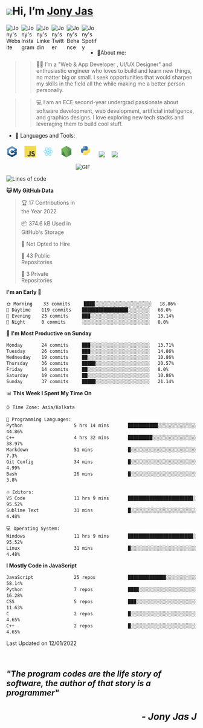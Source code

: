 <h1><img src="https://media.giphy.com/media/hvRJCLFzcasrR4ia7z/giphy.gif" width="35px">Hi, I’m <a href="https://jonyjas.com/">Jony Jas</a></h1>
 
 <a href="https://jonyjas.com/" target="_blank">
  <img align="left" alt="Jony's Website" width="40px" src="https://user-images.githubusercontent.com/74784363/143541601-3ab9695a-100a-4ad7-8d21-43cd1e4af7c7.png" />
</a>
 <a href="https://www.instagram.com/jonyj.dev/" target="_blank">
  <img align="left" alt="Jony's Instagram" width="40px" src="https://img.icons8.com/external-justicon-lineal-color-justicon/64/000000/external-instagram-social-media-justicon-lineal-color-justicon.png" />
</a>
<a href="https://www.linkedin.com/in/jony-jas/">
  <img align="left" alt="Jony's Linkedin" width="40px" src="https://img.icons8.com/external-justicon-lineal-color-justicon/64/000000/external-linkedin-social-media-justicon-lineal-color-justicon.png" />
</a>
<a href="https://twitter.com/jonyjas7">
  <img align="left" alt="Jony's Twitter" width="40px" src="https://img.icons8.com/external-justicon-lineal-color-justicon/64/000000/external-twitter-social-media-justicon-lineal-color-justicon.png" />
</a>
<a href="https://behance.net/jonyjas">
  <img align="left" alt="Jony's Behance" width="40px" src="https://user-images.githubusercontent.com/74784363/132524230-02a2f8e4-dccb-444f-9a96-1e8ed52b08c6.png"/>
</a>
<a href="https://open.spotify.com/user/31cl7trdf4lx6z452vxh3xcyyoga">
  <img align="left" alt="Jony's Spotify" width="40px" src="https://user-images.githubusercontent.com/74784363/132524968-f8d6f1d7-ff49-4ecb-bc15-1c681d63bcce.png" />
</a>                                                                              
</br>
</br>
</br>

- 👀About me: 
>>👨‍💻 I’m a "Web & App Developer , UI/UX Designer" and enthusiastic engineer who loves to build and learn new things, no matter big or small. I seek opportunities that would sharpen my skills in the field all the while making me a better person personally. 

>>💻 I am an ECE second-year undergrad passionate about software development, web development, artificial intelligence, and graphics designs. I love exploring new tech stacks and leveraging them to build cool stuff.
- 🔨 Languages and Tools:

<code><img height="30" src="https://raw.githubusercontent.com/github/explore/80688e429a7d4ef2fca1e82350fe8e3517d3494d/topics/cpp/cpp.png"></code>&emsp;
<code><img height="30" src="https://raw.githubusercontent.com/github/explore/80688e429a7d4ef2fca1e82350fe8e3517d3494d/topics/javascript/javascript.png"></code>&emsp;
<code><img height="30" src="https://raw.githubusercontent.com/github/explore/80688e429a7d4ef2fca1e82350fe8e3517d3494d/topics/react/react.png"></code>&emsp;
<code><img height="30" src="https://raw.githubusercontent.com/github/explore/80688e429a7d4ef2fca1e82350fe8e3517d3494d/topics/nodejs/nodejs.png"></code>&emsp;
<code><img height="35" src="https://raw.githubusercontent.com/github/explore/80688e429a7d4ef2fca1e82350fe8e3517d3494d/topics/python/python.png"></code>&emsp;
<code><img height="35" src="https://user-images.githubusercontent.com/74784363/122376096-77a58880-cf81-11eb-908b-d0f76b4bee8f.png"></code>&emsp;
<code><img height="30" src="https://user-images.githubusercontent.com/74784363/122706040-a028cd80-d274-11eb-8719-c124e960df70.png"></code>&emsp;

<img align="right" alt="GIF" src="https://user-images.githubusercontent.com/74784363/122709490-01a06a80-d27c-11eb-855c-025bdf07008a.jpg" width="320" height="320" />
<br>

<!--START_SECTION:waka-->
![Lines of code](https://img.shields.io/badge/From%20Hello%20World%20I%27ve%20Written--318%20Thousand%20lines%20of%20code-blue)

**🐱 My GitHub Data** 

> 🏆 17 Contributions in the Year 2022
 > 
> 📦 374.6 kB Used in GitHub's Storage 
 > 
> 🚫 Not Opted to Hire
 > 
> 📜 43 Public Repositories 
 > 
> 🔑 3 Private Repositories  
 > 
**I'm an Early 🐤** 

```text
🌞 Morning    33 commits     ████░░░░░░░░░░░░░░░░░░░░░   18.86% 
🌆 Daytime    119 commits    █████████████████░░░░░░░░   68.0% 
🌃 Evening    23 commits     ███░░░░░░░░░░░░░░░░░░░░░░   13.14% 
🌙 Night      0 commits      ░░░░░░░░░░░░░░░░░░░░░░░░░   0.0%

```
📅 **I'm Most Productive on Sunday** 

```text
Monday       24 commits     ███░░░░░░░░░░░░░░░░░░░░░░   13.71% 
Tuesday      26 commits     ███░░░░░░░░░░░░░░░░░░░░░░   14.86% 
Wednesday    19 commits     ██░░░░░░░░░░░░░░░░░░░░░░░   10.86% 
Thursday     36 commits     █████░░░░░░░░░░░░░░░░░░░░   20.57% 
Friday       14 commits     ██░░░░░░░░░░░░░░░░░░░░░░░   8.0% 
Saturday     19 commits     ██░░░░░░░░░░░░░░░░░░░░░░░   10.86% 
Sunday       37 commits     █████░░░░░░░░░░░░░░░░░░░░   21.14%

```


📊 **This Week I Spent My Time On** 

```text
⌚︎ Time Zone: Asia/Kolkata

💬 Programming Languages: 
Python                   5 hrs 14 mins       ███████████░░░░░░░░░░░░░░   44.86% 
C++                      4 hrs 32 mins       █████████░░░░░░░░░░░░░░░░   38.97% 
Markdown                 51 mins             █░░░░░░░░░░░░░░░░░░░░░░░░   7.3% 
Git Config               34 mins             █░░░░░░░░░░░░░░░░░░░░░░░░   4.99% 
Bash                     26 mins             █░░░░░░░░░░░░░░░░░░░░░░░░   3.8%

🔥 Editors: 
VS Code                  11 hrs 9 mins       ████████████████████████░   95.52% 
Sublime Text             31 mins             █░░░░░░░░░░░░░░░░░░░░░░░░   4.48%

💻 Operating System: 
Windows                  11 hrs 9 mins       ████████████████████████░   95.52% 
Linux                    31 mins             █░░░░░░░░░░░░░░░░░░░░░░░░   4.48%

```

**I Mostly Code in JavaScript** 

```text
JavaScript               25 repos            ██████████████░░░░░░░░░░░   58.14% 
Python                   7 repos             ████░░░░░░░░░░░░░░░░░░░░░   16.28% 
CSS                      5 repos             ███░░░░░░░░░░░░░░░░░░░░░░   11.63% 
C                        2 repos             █░░░░░░░░░░░░░░░░░░░░░░░░   4.65% 
C++                      2 repos             █░░░░░░░░░░░░░░░░░░░░░░░░   4.65%

```



 Last Updated on 12/01/2022
<!--END_SECTION:waka-->

<!----
- 📈 My GitHub Stats:

<p align="center"> <img src="https://github-readme-stats.vercel.app/api?username=Jony-Jas&show_icons=true&theme=gotham" alt="Jony-Jas" />
--->
<br>
<h2><em>"The program codes are the life story of software, the author of that story is a programmer"<h3 align="right">- Jony Jas J</h3></em></h2> 
